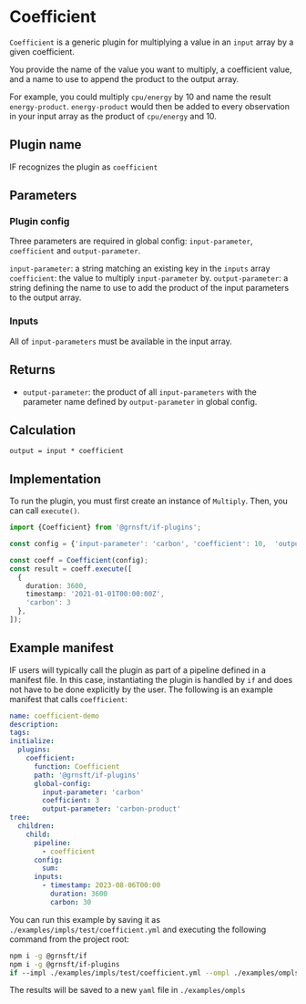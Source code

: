 # Coefficient

`Coefficient` is a generic plugin for multiplying a value in an `input` array by a given coefficient.

You provide the name of the value you want to multiply, a coefficient value, and a name to use to append the product to the output array.

For example, you could multiply `cpu/energy` by 10 and name the result `energy-product`. `energy-product` would then be added to every observation in your input array as the product of `cpu/energy` and 10.


## Plugin name

IF recognizes the plugin as `coefficient`

## Parameters

### Plugin config

Three parameters are required in global config: `input-parameter`, `coefficient` and `output-parameter`.

`input-parameter`: a string matching an existing key in the `inputs` array
`coefficient`: the value to multiply `input-parameter` by.
`output-parameter`: a string defining the name to use to add the product of the input parameters to the output array.

### Inputs

All of `input-parameters` must be available in the input array.

## Returns

- `output-parameter`: the product of all `input-parameters` with the parameter name defined by `output-parameter` in global config.

## Calculation

```pseudocode
output = input * coefficient
```

## Implementation

To run the plugin, you must first create an instance of `Multiply`. Then, you can call `execute()`.

```typescript
import {Coefficient} from '@grnsft/if-plugins';

const config = {'input-parameter': 'carbon', 'coefficient': 10,  'output-parameter': 'carbon-product'}

const coeff = Coefficient(config);
const result = coeff.execute([
  {
    duration: 3600,
    timestamp: '2021-01-01T00:00:00Z',
    'carbon': 3
  },
]);
```

## Example manifest

IF users will typically call the plugin as part of a pipeline defined in a manifest file. In this case, instantiating the plugin is handled by `if` and does not have to be done explicitly by the user. The following is an example manifest that calls `coefficient`:

```yaml
name: coefficient-demo
description:
tags:
initialize:
  plugins:
    coefficient:
      function: Coefficient
      path: '@grnsft/if-plugins'
      global-config:
        input-parameter: 'carbon'
        coefficient: 3
        output-parameter: 'carbon-product'
tree:
  children:
    child:
      pipeline:
        - coefficient
      config:
        sum:
      inputs:
        - timestamp: 2023-08-06T00:00
          duration: 3600
          carbon: 30

```

You can run this example by saving it as `./examples/impls/test/coefficient.yml` and executing the following command from the project root:

```sh
npm i -g @grnsft/if
npm i -g @grnsft/if-plugins
if --impl ./examples/impls/test/coefficient.yml --ompl ./examples/ompls/coefficient.yml
```
The results will be saved to a new `yaml` file in `./examples/ompls`
